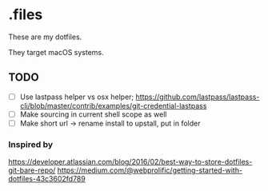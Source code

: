 # .files

These are my dotfiles.

They target macOS systems.

## TODO
- [ ] Use lastpass helper vs osx helper; https://github.com/lastpass/lastpass-cli/blob/master/contrib/examples/git-credential-lastpass
- [ ] Make sourcing in current shell scope as well
- [ ] Make short url -> rename install to upstall, put in folder

### Inspired by
https://developer.atlassian.com/blog/2016/02/best-way-to-store-dotfiles-git-bare-repo/
https://medium.com/@webprolific/getting-started-with-dotfiles-43c3602fd789
